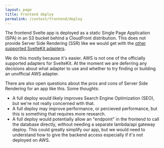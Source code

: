 ```yaml
---
layout: page
title: Frontend deploy
permalink: /context/frontend/deploy
---
```


The frontend Svelte app is deployed as a static Single Page Application (SPA) in an S3 bucket behind a CloudFront distribution. This does not provide Server Side Rendering (SSR) like we would get with the [other supported SvelteKit adapters](https://kit.svelte.dev/docs/adapters).

We do this mostly because it's easier. AWS is not one of the officially supported adapters for SvelteKit. At the moment we are deferring any decisions about what adapter to use and whether to try finding or building an unofficial AWS adapter.

There are also open questions about the pros and cons of Server Side Rendering for an app like this. Some thoughts:

- A full deploy would likely improves Search Engine Optimization (SEO), but we're not really concerned with that.
- A full deploy may improve performance, or percieved performance, but this is something that requires more research.
- A full deploy would potentially allow an "endpoint" in the frontend to call the database directly, without needing a separate lambda/api gateway deploy. This could greatly simplify our app, but we would need to understand how to give the backend access especially if it's not deployed on AWS.
